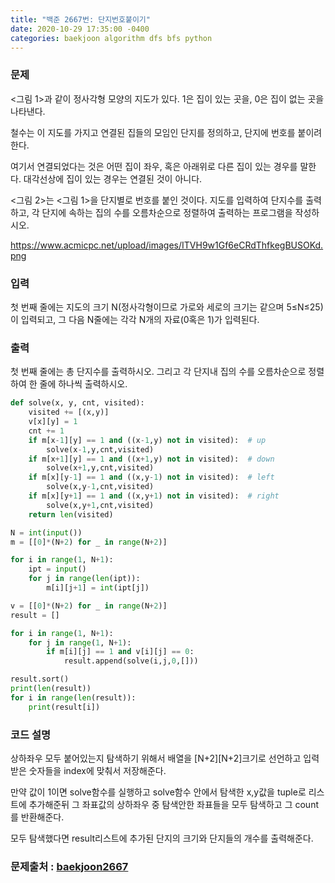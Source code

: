 ```yaml
---
title: "백준 2667번: 단지번호붙이기"
date: 2020-10-29 17:35:00 -0400
categories: baekjoon algorithm dfs bfs python
---
```


### 문제
<그림 1>과 같이 정사각형 모양의 지도가 있다. 1은 집이 있는 곳을, 0은 집이 없는 곳을 나타낸다. 

철수는 이 지도를 가지고 연결된 집들의 모임인 단지를 정의하고, 단지에 번호를 붙이려 한다. 

여기서 연결되었다는 것은 어떤 집이 좌우, 혹은 아래위로 다른 집이 있는 경우를 말한다. 대각선상에 집이 있는 경우는 연결된 것이 아니다. 

<그림 2>는 <그림 1>을 단지별로 번호를 붙인 것이다. 지도를 입력하여 단지수를 출력하고, 각 단지에 속하는 집의 수를 오름차순으로 정렬하여 출력하는 프로그램을 작성하시오.

https://www.acmicpc.net/upload/images/ITVH9w1Gf6eCRdThfkegBUSOKd.png


### 입력
첫 번째 줄에는 지도의 크기 N(정사각형이므로 가로와 세로의 크기는 같으며 5≤N≤25)이 입력되고, 그 다음 N줄에는 각각 N개의 자료(0혹은 1)가 입력된다.

### 출력
첫 번째 줄에는 총 단지수를 출력하시오. 그리고 각 단지내 집의 수를 오름차순으로 정렬하여 한 줄에 하나씩 출력하시오.

```python
def solve(x, y, cnt, visited):
    visited += [(x,y)]
    v[x][y] = 1
    cnt += 1
    if m[x-1][y] == 1 and ((x-1,y) not in visited):  # up
        solve(x-1,y,cnt,visited)
    if m[x+1][y] == 1 and ((x+1,y) not in visited):  # down
        solve(x+1,y,cnt,visited)
    if m[x][y-1] == 1 and ((x,y-1) not in visited):  # left
        solve(x,y-1,cnt,visited)
    if m[x][y+1] == 1 and ((x,y+1) not in visited):  # right
        solve(x,y+1,cnt,visited)
    return len(visited)

N = int(input())
m = [[0]*(N+2) for _ in range(N+2)]

for i in range(1, N+1):
    ipt = input()
    for j in range(len(ipt)):
        m[i][j+1] = int(ipt[j])

v = [[0]*(N+2) for _ in range(N+2)]
result = []

for i in range(1, N+1):
    for j in range(1, N+1):
        if m[i][j] == 1 and v[i][j] == 0:
            result.append(solve(i,j,0,[]))

result.sort()
print(len(result))
for i in range(len(result)):
    print(result[i])
```

### 코드 설명
상하좌우 모두 붙어있는지 탐색하기 위해서 배열을 [N+2][N+2]크기로 선언하고 입력받은 숫자들을 index에 맞춰서 저장해준다.

만약 값이 1이면 solve함수를 실행하고 solve함수 안에서 탐색한 x,y값을 tuple로 리스트에 추가해준뒤 그 좌표값의 상하좌우 중 탐색안한 좌표들을 모두 탐색하고 그 count를 반환해준다.

모두 탐색했다면 result리스트에 추가된 단지의 크기와 단지들의 개수를 출력해준다.


### 문제출처 : [baekjoon2667]

[baekjoon2667]: https://www.acmicpc.net/problem/2667
